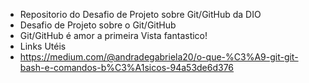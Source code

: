 * Repositorio do Desafio de Projeto sobre  Git/GitHub  da DIO
* Desafio de Projeto sobre  o Git/GitHub
* Git/GitHub  é amor a primeira  Vista  fantastico!
* Links  Utéis
* https://medium.com/@andradegabriela20/o-que-%C3%A9-git-git-bash-e-comandos-b%C3%A1sicos-94a53de6d376
